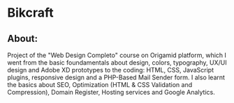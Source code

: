 # Bikcraft


## About:

Project of the "Web Design Completo" course on Origamid platform, which I went from the basic foundamentals about design, colors, typography, UX/UI design and Adobe XD prototypes to the coding: HTML, CSS, JavaScript plugins, responsive design and a PHP-Based Mail Sender form. I also learnt the basics about SEO, Optimization (HTML & CSS Validation and Compression), Domain Register, Hosting services and Google Analytics.
